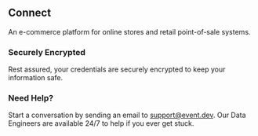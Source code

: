 ## Connect 

An e-commerce platform for online stores and retail point-of-sale systems.

### Securely Encrypted

Rest assured, your credentials are securely encrypted to keep your information safe.

### Need Help?

Start a conversation by sending an email to [support@event.dev](mailto:support@event.dev). Our Data Engineers are available 24/7 to help if you ever get stuck.